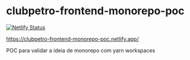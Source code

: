# clubpetro-frontend-monorepo-poc

[![Netlify Status](https://api.netlify.com/api/v1/badges/82afa093-3c6e-4c81-9203-30525cda72f5/deploy-status)](https://app.netlify.com/sites/clubpetro-frontend-monorepo-poc/deploys)

https://clubpetro-frontend-monorepo-poc.netlify.app/

POC para validar a ideia de monorepo com yarn workspaces
